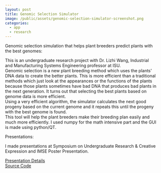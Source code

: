 ```yaml
---
layout: post
title: Genomic Selection Simulator
image: /public/assets/genomic-selection-simulator-screenshot.png
categories:
  - app
  - research
---
```


Genomic selection simulation that helps plant breeders predict plants with the best genomes:

This is an undergraduate research project with Dr. Lizhi Wang, Industrial and Manufacturing Systems Engineering professor at ISU. <br>
Genomic selection is a new plant breeding method which uses the plants' DNA data to create the better plants. This is more efficient than a traditional methods which just look at the appearances or the functions of the plants because those plants sometimes have bad DNA that produces bad plants in the next generation. It turns out that selecting the best plants based on genome data is more efficient.<br>
Using a very efficient algorithm, the simulator calculates the next good progeny based on the current genome and it repeats this until the progeny with the best genome is found. <br>
This tool will help the plant breeders make their breeding plan easily and much more efficiently.
I used numpy for the math intensive part and the GUI is made using python/QT.

Presentations:

I made presentations at Symposium on Undergraduate Research & Creative Expression and IMSE Poster Presentation.

<a href="http://lib.dr.iastate.edu/undergradresearch_symposium/2017/presentations/82/" target="_blank">Presentation Details</a><br>
<a href="https://github.com/takasoft/GenomicSelectionSimulator" target="_blank">Source Code</a>

